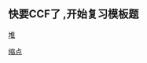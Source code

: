 ## 快要CCF了 ,开始复习模板题

[堆](https://www.luogu.com.cn/problem/P3378)

[缩点](https://www.luogu.com.cn/problem/P3387)

